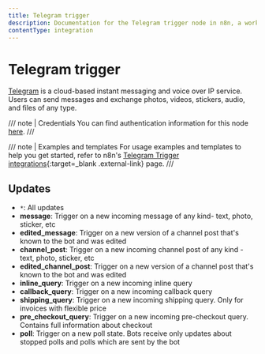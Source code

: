 ```yaml
---
title: Telegram trigger
description: Documentation for the Telegram trigger node in n8n, a workflow automation platform. Includes details of operations and configuration, and links to examples and credentials information.
contentType: integration
---
```


# Telegram trigger

[Telegram](https://telegram.org/) is a cloud-based instant messaging and voice over IP service. Users can send messages and exchange photos, videos, stickers, audio, and files of any type.

/// note | Credentials
You can find authentication information for this node [here](/integrations/builtin/credentials/telegram/).
///

///  note  | Examples and templates
For usage examples and templates to help you get started, refer to n8n's [Telegram Trigger integrations](https://n8n.io/integrations/telegram-trigger/){:target=_blank .external-link} page.
///

## Updates

- `*`: All updates
- **message**: Trigger on a new incoming message of any kind- text, photo, sticker, etc
- **edited_message**: Trigger on a new version of a channel post that's known to the bot and was edited
- **channel_post**: Trigger on a new incoming channel post of any kind - text, photo, sticker, etc
- **edited_channel_post**: Trigger on a new version of a channel post that's known to the bot and was edited
- **inline_query**: Trigger on a new incoming inline query
- **callback_query**: Trigger on a new incoming callback query
- **shipping_query**: Trigger on a new incoming shipping query. Only for invoices with flexible price
- **pre_checkout_query**: Trigger on a new incoming pre-checkout query. Contains full information about checkout
- **poll**: Trigger on a new poll state. Bots receive only updates about stopped polls and polls which are sent by the bot
